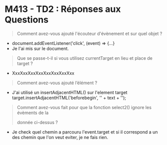 # M413 - TD2 : Réponses aux Questions

> Comment avez-vous ajouté l'écouteur d'évènement et sur quel objet ?

- document.addEventListener('click', (event) => {...}
- Je l'ai mis sur le document.

> Que se passe-t-il si vous utilisez currentTarget en lieu et place de target ?

- XxxXxxXxxXxxXxxXxxXxxXxx

> Comment avez-vous ajouté l’élément ?

- J'ai utilisé un insertAdjacentHTML() sur l'element target
target.insertAdjacentHTML('beforebegin', '<span id="inserted">' + text + '</span>');

> Comment avez-vous fait pour que la fonction select2() ignore les évèments de la <div> donnée ci-dessus ? 

- Je check quel chemin a parcouru l'event.target et si il correspond a un des chemin que l'on veut eviter, je ne fais rien.

